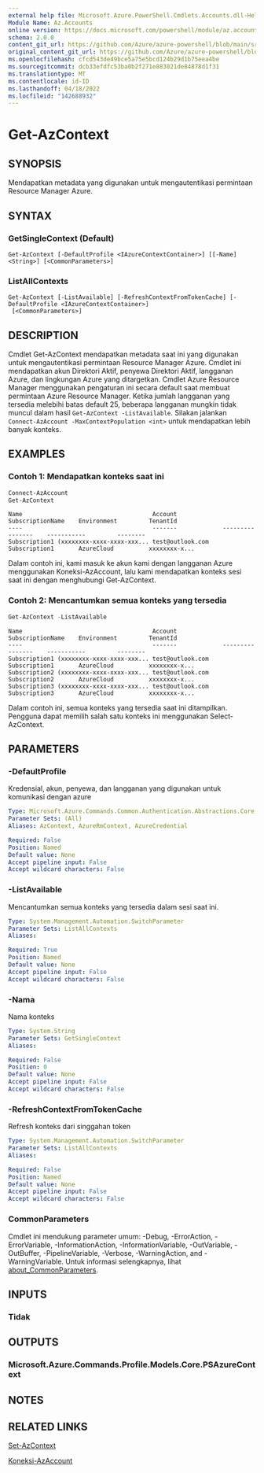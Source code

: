 ```yaml
---
external help file: Microsoft.Azure.PowerShell.Cmdlets.Accounts.dll-Help.xml
Module Name: Az.Accounts
online version: https://docs.microsoft.com/powershell/module/az.accounts/get-azcontext
schema: 2.0.0
content_git_url: https://github.com/Azure/azure-powershell/blob/main/src/Accounts/Accounts/help/Get-AzContext.md
original_content_git_url: https://github.com/Azure/azure-powershell/blob/main/src/Accounts/Accounts/help/Get-AzContext.md
ms.openlocfilehash: cfcd543de49bce5a75e5bcd124b29d1b75eea4be
ms.sourcegitcommit: dcb33efdfc53ba0b2f271e883021de84878d1f31
ms.translationtype: MT
ms.contentlocale: id-ID
ms.lasthandoff: 04/18/2022
ms.locfileid: "142688932"
---
```

# Get-AzContext

## SYNOPSIS
Mendapatkan metadata yang digunakan untuk mengautentikasi permintaan Resource Manager Azure.

## SYNTAX

### GetSingleContext (Default)
```
Get-AzContext [-DefaultProfile <IAzureContextContainer>] [[-Name] <String>] [<CommonParameters>]
```

### ListAllContexts
```
Get-AzContext [-ListAvailable] [-RefreshContextFromTokenCache] [-DefaultProfile <IAzureContextContainer>]
 [<CommonParameters>]
```

## DESCRIPTION
Cmdlet Get-AzContext mendapatkan metadata saat ini yang digunakan untuk mengautentikasi permintaan Resource Manager Azure.
Cmdlet ini mendapatkan akun Direktori Aktif, penyewa Direktori Aktif, langganan Azure, dan lingkungan Azure yang ditargetkan.
Cmdlet Azure Resource Manager menggunakan pengaturan ini secara default saat membuat permintaan Azure Resource Manager. Ketika jumlah langganan yang tersedia melebihi batas default 25, beberapa langganan mungkin tidak muncul dalam hasil `Get-AzContext -ListAvailable`. Silakan jalankan `Connect-AzAccount -MaxContextPopulation <int>` untuk mendapatkan lebih banyak konteks.

## EXAMPLES

### Contoh 1: Mendapatkan konteks saat ini
```powershell
Connect-AzAccount
Get-AzContext
```

```Output
Name                                     Account             SubscriptionName    Environment         TenantId
----                                     -------             ----------------    -----------         --------
Subscription1 (xxxxxxxx-xxxx-xxxx-xxx... test@outlook.com    Subscription1       AzureCloud          xxxxxxxx-x...
```

Dalam contoh ini, kami masuk ke akun kami dengan langganan Azure menggunakan Koneksi-AzAccount, lalu kami mendapatkan konteks sesi saat ini dengan menghubungi Get-AzContext.

### Contoh 2: Mencantumkan semua konteks yang tersedia
```powershell
Get-AzContext -ListAvailable
```

```Output
Name                                     Account             SubscriptionName    Environment         TenantId
----                                     -------             ----------------    -----------         --------
Subscription1 (xxxxxxxx-xxxx-xxxx-xxx... test@outlook.com    Subscription1       AzureCloud          xxxxxxxx-x...
Subscription2 (xxxxxxxx-xxxx-xxxx-xxx... test@outlook.com    Subscription2       AzureCloud          xxxxxxxx-x...
Subscription3 (xxxxxxxx-xxxx-xxxx-xxx... test@outlook.com    Subscription3       AzureCloud          xxxxxxxx-x...
```

Dalam contoh ini, semua konteks yang tersedia saat ini ditampilkan.  Pengguna dapat memilih salah satu konteks ini menggunakan Select-AzContext.

## PARAMETERS

### -DefaultProfile
Kredensial, akun, penyewa, dan langganan yang digunakan untuk komunikasi dengan azure

```yaml
Type: Microsoft.Azure.Commands.Common.Authentication.Abstractions.Core.IAzureContextContainer
Parameter Sets: (All)
Aliases: AzContext, AzureRmContext, AzureCredential

Required: False
Position: Named
Default value: None
Accept pipeline input: False
Accept wildcard characters: False
```

### -ListAvailable
Mencantumkan semua konteks yang tersedia dalam sesi saat ini.

```yaml
Type: System.Management.Automation.SwitchParameter
Parameter Sets: ListAllContexts
Aliases:

Required: True
Position: Named
Default value: None
Accept pipeline input: False
Accept wildcard characters: False
```

### -Nama
Nama konteks

```yaml
Type: System.String
Parameter Sets: GetSingleContext
Aliases:

Required: False
Position: 0
Default value: None
Accept pipeline input: False
Accept wildcard characters: False
```

### -RefreshContextFromTokenCache
Refresh konteks dari singgahan token

```yaml
Type: System.Management.Automation.SwitchParameter
Parameter Sets: ListAllContexts
Aliases:

Required: False
Position: Named
Default value: None
Accept pipeline input: False
Accept wildcard characters: False
```

### CommonParameters
Cmdlet ini mendukung parameter umum: -Debug, -ErrorAction, -ErrorVariable, -InformationAction, -InformationVariable, -OutVariable, -OutBuffer, -PipelineVariable, -Verbose, -WarningAction, and -WarningVariable. Untuk informasi selengkapnya, lihat [about_CommonParameters](http://go.microsoft.com/fwlink/?LinkID=113216).

## INPUTS

### Tidak

## OUTPUTS

### Microsoft.Azure.Commands.Profile.Models.Core.PSAzureContext

## NOTES

## RELATED LINKS

[Set-AzContext](./Set-AzContext.md)

[Koneksi-AzAccount](./Connect-AzAccount.md)
